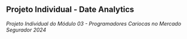 ## **Projeto Individual - Date Analytics**
_Projeto Individual do Módulo 03 - Programadores Cariocas no Mercado Segurador 2024_

<br><br>
